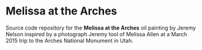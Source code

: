 # Melissa at the Arches
Source code repository for the **Melissa at the Arches** 
oil painting by Jeremy Nelson inspired by a photograph Jeremy
tool of Melissa Allen at a March 2015 trip to the Arches 
National Monument in Utah.
